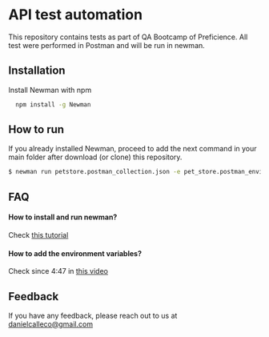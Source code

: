 
# API test automation

This repository contains tests as part of QA Bootcamp of Preficience. All test were performed in Postman and will be run in newman.


## Installation

Install Newman with npm

```bash
  npm install -g Newman
```


## How to run

If you already installed Newman, proceed to add the next command in your main folder after download (or clone) this repository.

```bash
$ newman run petstore.postman_collection.json -e pet_store.postman_environment.json
```


## FAQ

#### How to install and run newman?
Check [this tutorial](https://www.youtube.com/watch?v=R7P5gIF9ZgU)

#### How to add the environment variables?

Check since 4:47 in [this video](https://youtu.be/Oxylwf2wr94?t=287)



## Feedback

If you have any feedback, please reach out to us at danielcalleco@gmail.com
